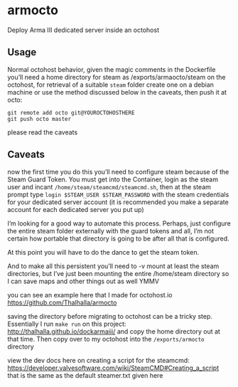 # armocto
Deploy Arma III dedicated server inside an octohost

## Usage
Normal octohost behavior, given the magic comments in the Dockerfile you’ll need a home directory for steam as /exports/armaocto/steam on the octohost,
for retrieval of a suitable `steam` folder create one on a debian machine or use the method discussed below in the caveats, then push it at octo:
```
git remote add octo git@YOUROCTOHOSTHERE
git push octo master
```
please read the caveats

## Caveats
now the first time you do this you’ll need to configure steam  because of the Steam Guard Token. You must get into the Container, login as the steam user and incant `/home/steam/steamcmd/steamcmd.sh`,
then at the steam prompt type `login $STEAM_USER $STEAM_PASSWORD` with the steam credentials for your dedicated server account 
(it is recommended you make a separate account for each dedicated server you put up)

I’m looking for a good way to automate this process.  Perhaps, just configure the entire steam folder externally with the guard tokens and all, I’m not certain how portable that directory is going to be after all that is configured.

At this point you will have to do the dance to get the steam token.

And to make all this persistent you’ll need to -v mount at least the steam directories, but I’ve just been mounting the entire /home/steam directory so I can save maps and other things out as well YMMV

you can see an example here that I made for octohost.io
https://github.com/Thalhalla/armocto

saving the directory before migrating to octohost can be a tricky step.  Essentially I run `make run` on this project:
http://thalhalla.github.io/dockarmaiii/
and copy the home directory out at that time.  Then copy over to my octohost into the `/exports/armocto` directory

view the dev docs here on creating a script for the steamcmd:
https://developer.valvesoftware.com/wiki/SteamCMD#Creating_a_script
that is the same as the default steamer.txt given here

